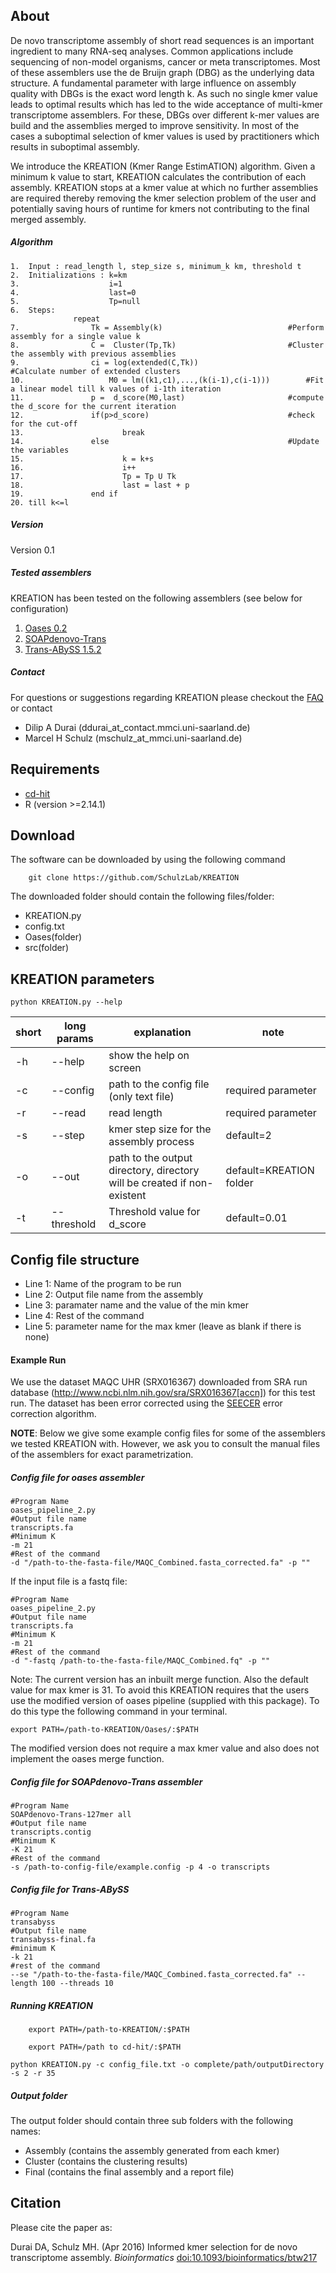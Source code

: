 ## About
De novo transcriptome assembly of short read sequences is an important ingredient to many RNA-seq analyses. Common applications include sequencing of non-model organisms, cancer or meta transcriptomes. Most of these assemblers use the de Bruijn graph (DBG) as the underlying data structure. A fundamental parameter with large influence on assembly quality with DBGs is the exact word length k. As such no single kmer value leads to optimal results which has led to the wide acceptance of multi-kmer transcriptome assemblers. For these, DBGs over different k-mer values are build and the assemblies merged to improve sensitivity. In most of the cases a suboptimal selection of kmer values is used by practitioners which results in suboptimal assembly.

We introduce the KREATION (Kmer Range EstimATION) algorithm. Given a minimum k value to start, KREATION calculates the contribution of each assembly. KREATION stops at a kmer value at which no further assemblies are required thereby removing the kmer selection problem of the user and potentially saving hours of runtime for kmers not contributing to the final merged assembly.

##### Algorithm
```
1.	Input : read_length l, step_size s, minimum_k km, threshold t
2. 	Initializations : k=km
3.	                  i=1
4.	                  last=0
5.	                  Tp=null
6.	Steps:
              repeat
7. 		          Tk = Assembly(k)                            #Perform assembly for a single value k
8. 		          C =  Cluster(Tp,Tk)                         #Cluster the assembly with previous assemblies
9. 		          ci = log(extended(C,Tk))                    #Calculate number of extended clusters
10. 		          M0 = lm((k1,c1),...,(k(i-1),c(i-1)))        #Fit a linear model till k values of i-1th iteration 
11.		          p =  d_score(M0,last)                       #compute the d_score for the current iteration
12.		          if(p>d_score)                               #check for the cut-off
13.			             break
14.		          else                                        #Update the variables
15.			             k = k+s
16.			             i++
17.			             Tp = Tp U Tk
18.			             last = last + p
19.		          end if
20.	till k<=l 
```

##### Version
Version 0.1

##### Tested assemblers
KREATION has been tested on the following assemblers (see below for configuration)

1. [Oases 0.2](http://www.ebi.ac.uk/~zerbino/oases/)
2. [SOAPdenovo-Trans](http://soap.genomics.org.cn/SOAPdenovo-Trans.html)
3. [Trans-ABySS 1.5.2](http://www.bcgsc.ca/platform/bioinfo/software/trans-abyss)

##### Contact
For questions or suggestions regarding KREATION please checkout the [FAQ](https://github.com/SchulzLab/KREATION/blob/master/FAQ.md) or contact

* Dilip A Durai (ddurai_at_contact.mmci.uni-saarland.de)
* Marcel H Schulz (mschulz_at_mmci.uni-saarland.de)

## Requirements
* [cd-hit](http://weizhongli-lab.org/cd-hit/)
* R (version >=2.14.1)

## Download
The software can be downloaded by using the following command
```
	git clone https://github.com/SchulzLab/KREATION
```

The downloaded folder should contain the following files/folder:
*	KREATION.py
*	config.txt
*	Oases(folder)
*	src(folder)

## KREATION parameters

`python KREATION.py --help`

short | long params | explanation | note
-----------|------------|--------|---------
-h | --help | show the help on screen |
-c | --config | path to the config file (only text file) | required parameter
-r | --read | read length | required parameter
-s | --step |  kmer step size for the assembly process | default=2
-o | --out  | path to the output directory, directory will be created if non-existent | default=KREATION folder 
-t | --threshold | Threshold value for d_score | default=0.01

## Config file structure
* Line 1: Name of the program to be run
* Line 2: Output file name from the assembly
* Line 3: paramater name and the value of the min kmer
* Line 4: Rest of the command 
* Line 5: parameter name for the max kmer (leave as blank if there is none)

#### Example Run

We use the dataset MAQC UHR (SRX016367) downloaded from SRA run database (http://www.ncbi.nlm.nih.gov/sra/SRX016367[accn]) for this test run. The dataset has been error corrected using the [SEECER](http://sb.cs.cmu.edu/seecer/) error correction algorithm.

**NOTE**: Below we give some example config files for some of the assemblers we tested KREATION with. However, we ask you to consult the manual files of the assemblers for exact parametrization.

##### Config file for oases assembler
```
#Program Name
oases_pipeline_2.py
#Output file name
transcripts.fa
#Minimum K
-m 21
#Rest of the command
-d "/path-to-the-fasta-file/MAQC_Combined.fasta_corrected.fa" -p ""
```
If the input file is a fastq file:
```
#Program Name
oases_pipeline_2.py
#Output file name
transcripts.fa
#Minimum K
-m 21
#Rest of the command
-d "-fastq /path-to-the-fasta-file/MAQC_Combined.fq" -p ""
```   

Note: The current version has an inbuilt merge function. Also the default value for max kmer is 31. To avoid this KREATION requires that the users use the modified version of oases pipeline (supplied with this package). To do this type the following command in your terminal.
```
export PATH=/path-to-KREATION/Oases/:$PATH
```
The modified version does not require a max kmer value and also does not implement the oases merge function. 

##### Config file for SOAPdenovo-Trans assembler

```
#Program Name
SOAPdenovo-Trans-127mer all
#Output file name
transcripts.contig
#Minimum K
-K 21
#Rest of the command
-s /path-to-config-file/example.config -p 4 -o transcripts
```

##### Config file for Trans-ABySS
```
#Program Name
transabyss
#Output file name
transabyss-final.fa
#minimum K
-k 21
#rest of the command
--se "/path-to-the-fasta-file/MAQC_Combined.fasta_corrected.fa" --length 100 --threads 10
```

##### Running KREATION
```
 	export PATH=/path-to-KREATION/:$PATH
```

```
	export PATH=/path to cd-hit/:$PATH
```

`python KREATION.py -c config_file.txt -o complete/path/outputDirectory -s 2 -r 35`

##### Output folder

The output folder should contain three sub folders with the following names:

* Assembly (contains the assembly generated from each kmer)
* Cluster (contains the clustering results)
* Final (contains the final assembly and a report file) 

## Citation
Please cite the paper as:

Durai DA, Schulz MH. (Apr 2016) Informed kmer selection for de novo transcriptome assembly. *Bioinformatics*  [doi:10.1093/bioinformatics/btw217](http://bioinformatics.oxfordjournals.org/content/early/2016/04/27/bioinformatics.btw217.short?rss=1)
